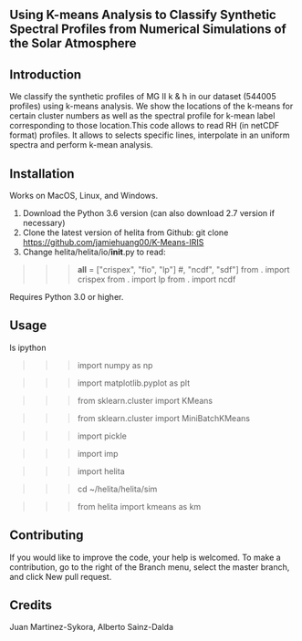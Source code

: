 ## Using K-means Analysis to Classify Synthetic Spectral Profiles from Numerical Simulations of the Solar Atmosphere

## Introduction
We classify the synthetic profiles of MG II k & h in our dataset (544005 profiles) using k-means analysis. We show the locations of the k-means for certain cluster numbers as well as the spectral profile for k-mean label corresponding to those location.This code allows to read RH (in netCDF format) profiles. It allows to selects specific lines, interpolate in an uniform spectra and perform k-mean analysis. 

## Installation
Works on MacOS, Linux, and Windows. 

1) Download the Python 3.6 version (can also download 2.7 version if necessary)
2) Clone the latest version of helita from Github: git clone https://github.com/jamiehuang00/K-Means-IRIS
3) Change helita/helita/io/__init__.py to read:

 >>> __all__ = ["crispex", "fio", "lp"] #, "ncdf", "sdf"]
 >>> from . import crispex
 >>> from . import lp
 >>> from . import ncdf

Requires Python 3.0 or higher.

## Usage
ls
ipython
 

>>> import numpy as np

>>> import matplotlib.pyplot as plt

>>> from sklearn.cluster import KMeans

>>> from sklearn.cluster import MiniBatchKMeans

>>> import pickle

>>> import imp

>>> import helita

>>> cd ~/helita/helita/sim

>>> from helita import kmeans as km

>>> 


## Contributing
If you would like to improve the code, your help is welcomed. To make a contribution, go to the right of the Branch menu, select the master branch, and click New pull request.

## Credits
Juan Martinez-Sykora, Alberto Sainz-Dalda
